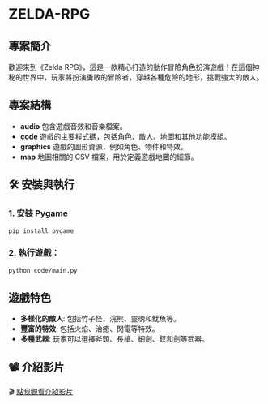 # ZELDA-RPG

## 專案簡介
歡迎來到《Zelda RPG》，這是一款精心打造的動作冒險角色扮演遊戲！在這個神秘的世界中，玩家將扮演勇敢的冒險者，穿越各種危險的地形，挑戰強大的敵人。

## 專案結構

- **audio** 包含遊戲音效和音樂檔案。
- **code** 遊戲的主要程式碼，包括角色、敵人、地圖和其他功能模組。
- **graphics** 遊戲的圖形資源，例如角色、物件和特效。
- **map** 地圖相關的 CSV 檔案，用於定義遊戲地圖的細節。

## 🛠 安裝與執行

### 1. 安裝 Pygame
```bash
pip install pygame
```

### 2. 執行遊戲：
```bash
python code/main.py
```

## 遊戲特色

- **多樣化的敵人**: 包括竹子怪、浣熊、靈魂和魷魚等。
- **豐富的特效**: 包括火焰、治癒、閃電等特效。
- **多種武器**: 玩家可以選擇斧頭、長槍、細劍、釵和劍等武器。

## 📽️ 介紹影片

🎬 [點我觀看介紹影片](https://www.youtube.com/watch?v=R2K8RRDgjYU)

